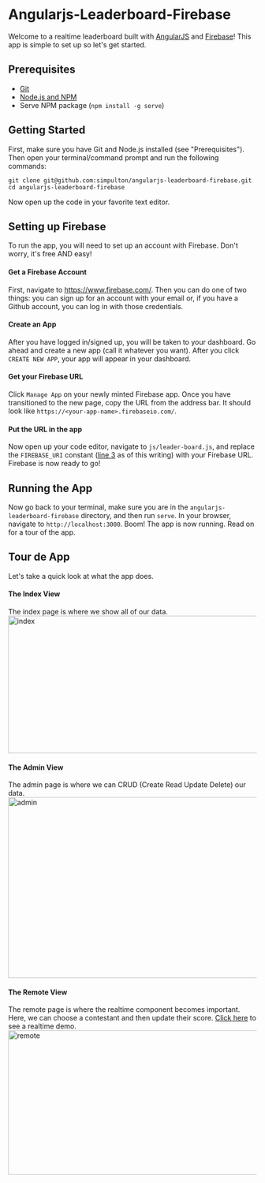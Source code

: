 Angularjs-Leaderboard-Firebase
==============================

Welcome to a realtime leaderboard built with [AngularJS](https://angularjs.org/) and [Firebase](https://www.firebase.com/)! This app is simple to set up so let's get started.

Prerequisites
-------------
- [Git](http://git-scm.com/book/en/v2/Getting-Started-Installing-Git)
- [Node.js and NPM](https://nodejs.org/)
- Serve NPM package (`npm install -g serve`)

Getting Started
---------------
First, make sure you have Git and Node.js installed (see "Prerequisites"). Then open your terminal/command prompt and run the following commands:
```
git clone git@github.com:simpulton/angularjs-leaderboard-firebase.git
cd angularjs-leaderboard-firebase
```
Now open up the code in your favorite text editor.

Setting up Firebase
-------------------
To run the app, you will need to set up an account with Firebase. Don't worry, it's free AND easy!

#### Get a Firebase Account
First, navigate to https://www.firebase.com/. Then you can do one of two things: you can sign up for an account with your email or, if you have a Github account, you can log in with those credentials.

#### Create an App
After you have logged in/signed  up, you will be taken to your dashboard. Go ahead and create a new app (call it whatever you want). After you click `CREATE NEW APP`, your app will appear in your dashboard.

#### Get your Firebase URL
Click `Manage App` on your newly minted Firebase app. Once you have transitioned to the new page, copy the URL from the address bar. It should look like `https://<your-app-name>.firebaseio.com/`.

#### Put the URL in the app
Now open up your code editor, navigate to `js/leader-board.js`, and replace the `FIREBASE_URI` constant ([line 3](https://github.com/simpulton/angularjs-leaderboard-firebase/blob/master/js/leader-board.js#L3) as of this writing) with your Firebase URL. Firebase is now ready to go!

Running the App
---------------
Now go back to your terminal, make sure you are in the `angularjs-leaderboard-firebase` directory, and then run `serve`. In your browser, navigate to `http://localhost:3000`. Boom! The app is now running. Read on for a tour of the app.

Tour de App
-----------
Let's take a quick look at what the app does.
#### The Index View
The index page is where we show all of our data.
<img alt="index" src="https://cloud.githubusercontent.com/assets/9245381/7214725/8f939022-e56d-11e4-81fd-997f571145a3.png" style="width: 750px; height: 279px">
#### The Admin View
The admin page is where we can CRUD (Create Read Update Delete) our data.
<img alt="admin" src="https://cloud.githubusercontent.com/assets/9245381/7214704/6c20dd62-e56c-11e4-9c81-b26c819d3d50.png" style="width: 750px; height: 367px">
#### The Remote View
The remote page is where the realtime component becomes important. Here, we can choose a contestant and then update their score. [Click here](http://www.screencast.com/t/wb4yDJIMalq1) to see a realtime demo.
<img alt="remote" src="https://cloud.githubusercontent.com/assets/9245381/7214728/a404b806-e56d-11e4-9097-6f289d8c79a6.png" style="width: 750px; height: 293px">
